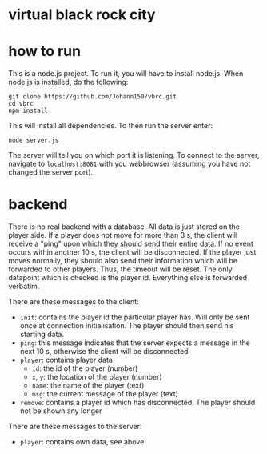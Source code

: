# virtual black rock city

# how to run
This is a node.js project. To run it, you will have to install node.js. When node.js is installed, do the following:
```
git clone https://github.com/Johann150/vbrc.git
cd vbrc
npm install
```

This will install all dependencies. To then run the server enter:
```
node server.js
```

The server will tell you on which port it is listening. To connect to the server, navigate to `localhost:8081` with you webbrowser (assuming you have not changed the server port).

# backend
There is no real backend with a database. All data is just stored on the player side.
If a player does not move for more than 3 s, the client will receive a "ping" upon which they should send their entire data. If no event occurs within another 10 s, the client will be disconnected.
If the player just moves normally, they should also send their information which will be forwarded to other players. Thus, the timeout will be reset.
The only datapoint which is checked is the player id. Everything else is forwarded verbatim.

There are these messages to the client:

* `init`: contains the player id the particular player has. Will only be sent once at connection initialisation. The player should then send his starting data.
* `ping`: this message indicates that the server expects a message in the next 10 s, otherwise the client will be disconnected
* `player`: contains player data
  * `id`: the id of the player (number)
  * `x`, `y`: the location of the player (number)
  * `name`: the name of the player (text)
  * `msg`: the current message of the player (text)
* `remove`: contains a player id which has disconnected. The player should not be shown any longer

There are these messages to the server:
* `player`: contains own data, see above
